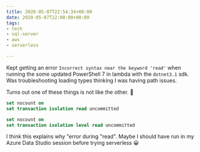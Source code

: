 ```yaml
---
title: 2020-05-07T22:54:34+00:00
date: 2020-05-07T22:00:00+00:00
tags:
- tech
- sql-server
- aws
- serverless

---
```

Kept getting an error `Incorrect syntax near the keyword 'read'` when running the some updated PowerShell 7 in lambda with the `dotnet3.1` sdk. Was troubleshooting loading types thinking I was having path issues.

Turns out one of these things is not like the other. 🤣

```sql
set nocount on
set transaction isolation read uncommitted
```

```sql
set nocount on
set transaction isolation level read uncommitted
```

I think this explains why "error during "read".
Maybe I should have run in my Azure Data Studio session before trying serverless 😀
